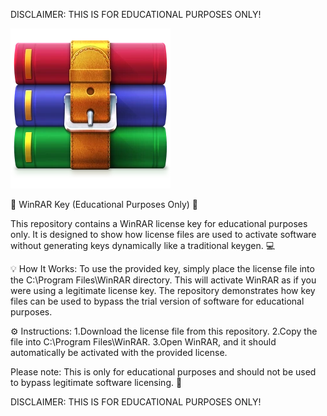 DISCLAIMER: THIS IS FOR EDUCATIONAL PURPOSES ONLY!

![WWinRar.png](https://github.com/Stormzydaskid/WinRar-Key/blob/main/WinRAR.png)


🔐 WinRAR Key (Educational Purposes Only) 🔐

This repository contains a WinRAR license key for educational purposes only. It is designed to show how license files are used to activate software without generating keys dynamically like a traditional keygen. 💻

💡 How It Works: To use the provided key, simply place the license file into the C:\Program Files\WinRAR directory. This will activate WinRAR as if you were using a legitimate license key. The repository demonstrates how key files can be used to bypass the trial version of software for educational purposes.

⚙️ Instructions:
1.Download the license file from this repository.
2.Copy the file into C:\Program Files\WinRAR.
3.Open WinRAR, and it should automatically be activated with the provided license.

Please note: This is only for educational purposes and should not be used to bypass legitimate software licensing. 🙏

DISCLAIMER: THIS IS FOR EDUCATIONAL PURPOSES ONLY!
